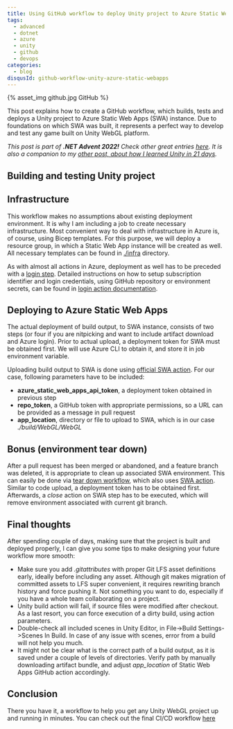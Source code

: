 ```yaml
---
title: Using GitHub workflow to deploy Unity project to Azure Static Web Apps
tags:
  - advanced
  - dotnet
  - azure
  - unity
  - github
  - devops
categories:
  - blog
disqusId: github-workflow-unity-azure-static-webapps
---
```


{% asset_img github.jpg GitHub %}

This post explains how to create a GitHub workflow, which builds, tests and deploys a Unity project to Azure Static Web Apps (SWA) instance. Due to foundations on which SWA was built, it represents a perfect way to develop and test any game built on Unity WebGL platform.

<!-- more -->

_This post is part of **.NET Advent 2022!** Check other great entries [here](https://dotnet.christmas/). It is also a companion to my [other post, about how I learned Unity in 21 days](../unity-in-21-days)._

## Building and testing Unity project

<!--REVIEW-->

## Infrastructure

This workflow makes no assumptions about existing deployment environment. It is why I am including a job to create necessary infrastructure. Most convenient way to deal with infrastructure in Azure is, of course, using Bicep templates. For this purpose, we will deploy a resource group, in which a Static Web App instance will be created as well. All necessary templates can be found in [./infra](https://github.com/uveta/hungry-square-unity/tree/main/infra) directory.

As with almost all actions in Azure, deployment as well has to be preceded with a [login step](https://github.com/Azure/login). Detailed instructions on how to setup subscription identifier and login credentials, using GitHub repository or environment secrets, can be found in [login action documentation](https://github.com/Azure/login).

## Deploying to Azure Static Web Apps

The actual deployment of build output, to SWA instance, consists of two steps (or four if you are nitpicking and want to include artifact download and Azure login). Prior to actual upload, a deployment token for SWA must be obtained first. We will use Azure CLI to obtain it, and store it in job environment variable.

Uploading build output to SWA is done using [official SWA action](https://github.com/Azure/static-web-apps-deploy). For our case, following parameters have to be included:

- **azure_static_web_apps_api_token**, a deployment token obtained in previous step
- **repo_token**, a GitHub token with appropriate permissions, so a URL can be provided as a message in pull request
- **app_location**, directory or file to upload to SWA, which is in our case _./build/WebGL/WebGL_

## Bonus (environment tear down)

After a pull request has been merged or abandoned, and a feature branch was deleted, it is appropriate to clean up associated SWA environment. This can easily be done via [tear down workflow](https://github.com/uveta/hungry-square-unity/blob/main/.github/workflows/teardown.yaml), which also uses [SWA action](https://github.com/Azure/static-web-apps-deploy). Similar to code upload, a deployment token has to be obtained first. Afterwards, a _close_ action on SWA step has to be executed, which will remove environment associated with current git branch.

## Final thoughts

After spending couple of days, making sure that the project is built and deployed properly, I can give you some tips to make designing your future workflow more smooth:

- Make sure you add _.gitattributes_ with proper Git LFS asset definitions early, ideally before including any asset. Although git makes migration of committed assets to LFS super convenient, it requires rewriting branch history and force pushing it. Not something you want to do, especially if you have a whole team collaborating on a project.
- Unity build action will fail, if source files were modified after checkout. As a last resort, you can force execution of a dirty build, using action parameters.
- Double-check all included scenes in Unity Editor, in File->Build Settings->Scenes In Build. In case of any issue with scenes, error from a build will not help you much.
- It might not be clear what is the correct path of a build output, as it is saved under a couple of levels of directories. Verify path by manually downloading artifact bundle, and adjust _app_location_ of Static Web Apps GitHub action accordingly.

## Conclusion

There you have it, a workflow to help you get any Unity WebGL project up and running in minutes. You can check out the final CI/CD workflow [here](https://github.com/uveta/hungry-square-unity/blob/main/.github/workflows/ci.yaml)
